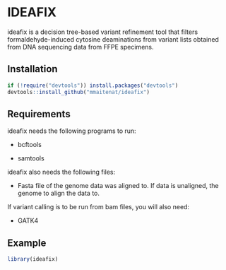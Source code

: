 # IDEAFIX

ideafix is a decision tree-based variant refinement tool that filters
formaldehyde-induced cytosine deaminations from variant lists obtained
from DNA sequencing data from FFPE specimens.

## Installation

``` r
if (!require("devtools")) install.packages("devtools")
devtools::install_github("mmaitenat/ideafix")
```

## Requirements

ideafix needs the following programs to run:

  - bcftools

  - samtools

ideafix also needs the following files:

  - Fasta file of the genome data was aligned to. If data is unaligned,
    the genome to align the data to.

If variant calling is to be run from bam files, you will also need:

  - GATK4

## Example

``` r
library(ideafix)
```
